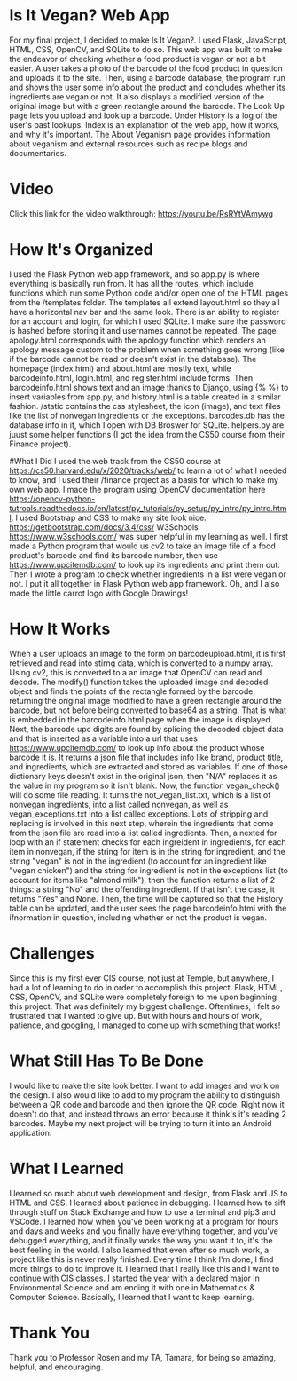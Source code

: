 # Is It Vegan? Web App
For my final project, I decided to make Is It Vegan?. I used Flask, JavaScript, HTML, CSS, OpenCV, and SQLite to do so.
This web app was built to make the endeavor of checking whether a food product is vegan or not a bit easier. 
A user takes a photo of the barcode of the food product in question and uploads it to the site. 
Then, using a barcode database, the program run and shows the user some info about the product and concludes whether its ingredients are vegan or not.
It also displays a modified version of the original image but with a green rectangle around the barcode.
The Look Up page lets you upload and look up a barcode. 
Under History is a log of the user's past lookups.
Index is an explanation of the web app, how it works, and why it's important.
The About Veganism page provides information about veganism and external resources such as recipe blogs and documentaries.

# Video
Click this link for the video walkthrough: https://youtu.be/RsRYtVAmywg 

# How It's Organized
I used the Flask Python web app framework, and so app.py is where everything is basically run from. 
It has all the routes, which include functions which run some Python code and/or open one of the HTML pages from the /templates folder.
The templates all extend layout.html so they all have a horizontal nav bar and the same look.
There is an ability to register for an account and login, for which I used SQLite. 
I make sure the password is hashed before storing it and usernames cannot be repeated.
The page apology.html corresponds with the apology function which renders an apology message custom to the problem when something goes wrong 
(like if the barcode cannot be read or doesn't exist in the database).
The homepage (index.html) and about.html are mostly text, while barcodeinfo.html, login.html, and register.html include forms. 
Then barcodeinfo.html shows text and an image thanks to Django, using {% %} to insert variables from app.py, and history.html is a table created in a similar fashion.
/static contains the css stylesheet, the icon (image), and text files like the list of nonvegan ingredients or the exceptions.
barcodes.db has the database info in it, which I open with DB Broswer for SQLite.
helpers.py are juust some helper functions (I got the idea from the CS50 course from their Finance project).

#What I Did
I used the web track from the CS50 course at https://cs50.harvard.edu/x/2020/tracks/web/ to learn a lot of what I needed to know, and I used their /finance project as a basis for which to make my own web app.
I made the program using OpenCV documentation here https://opencv-python-tutroals.readthedocs.io/en/latest/py_tutorials/py_setup/py_intro/py_intro.html.
I used Bootstrap and CSS to make my site look nice. https://getbootstrap.com/docs/3.4/css/
W3Schools https://www.w3schools.com/ was super helpful in my learning as well. 
I first made a Python program that would us cv2 to take an image file of a food product's barcode and find its barcode number, then use https://www.upcitemdb.com/ to look up its ingredients and print them out.
Then I wrote a program to check whether ingredients in a list were vegan or not. I put it all together in Flask Python web app framework.
Oh, and I also made the little carrot logo with Google Drawings!

# How It Works
When a user uploads an image to the form on barcodeupload.html, it is first retrieved and read into stirng data, 
which is converted to a numpy array.
Using cv2, this is converted to a an image that OpenCV can read and decode. 
The modify() function takes the uploaded image and decoded object and finds the points of the rectangle formed by the barcode, 
returning the original image modified to have a green rectangle around the barcode, but not before being converted to base64 as a string.
That is what is embedded in the barcodeinfo.html page when the image is displayed.
Next, the barcode upc digits are found by splicing the decoded object data and that is inserted as a variable into a url that
uses https://www.upcitemdb.com/ to look up info about the product whose barcode it is.
It returns a json file that includes info like brand, product title, and ingredients, which are extracted and stored as variables.
If one of those dictionary keys doesn't exist in the original json, then "N/A" replaces it as the value in my program so it isn't blank.
Now, the function vegan_check() will do some file reading. 
It turns the not_vegan_list.txt, which is a list of nonvegan ingredients, into a list called nonvegan, as well as vegan_exceptions.txt into a list called exceptions.
Lots of stripping and replacing is involved in this next step, wherein the ingredients that come from the json file
are read into a list called ingredients.
Then, a nexted for loop with an if statement checks for each ingreident in ingredients, for each item in nonvegan,
if the string for item is in the string for ingredient, and the string "vegan" is not in the ingredient (to account for an ingredient like "vegan chicken")
and the string for ingredient is not in the exceptions list (to account for items like "almond milk"),
then the function returns a list of 2 things: a string "No" and the offending ingredient.
If that isn't the case, it returns "Yes" and None.
Then, the time will be captured so that the History table can be updated,
and the user sees the page barcodeinfo.html with the ifnormation in question, including 
whether or not the product is vegan.

# Challenges
Since this is my first ever CIS course, not just at Temple, but anywhere, I had a lot of learning to do in order to accomplish this project.
Flask, HTML, CSS, OpenCV, and SQLite were completely foreign to me upon beginning this project.
That was definitely my biggest challenge. Oftentimes, I felt so frustrated that I wanted to give up. 
But with hours and hours of work, patience, and googling, I managed to come up with something that works!

# What Still Has To Be Done
I would like to make the site look better. I want to add images and work on the design.
I also would like to add to my program the ability to distinguish between a QR code and barcode and then ignore the QR code.
Right now it doesn't do that, and instead throws an error because it think's it's reading 2 barcodes.
Maybe my next project will be trying to turn it into an Android application.

# What I Learned
I learned so much about web development and design, from Flask and JS to HTML and CSS. 
I learned about patience in debugging. 
I learned how to sift through stuff on Stack Exchange and how to use a terminal and pip3 and VSCode.
I learned how when you've been working at a program for hours and days and weeks and you finally have everything together,
and you've debugged everything, and it finally works the way you want it to, it's the best feeling in the world.
I also learned that even after so much work, a project like this is never really finished. Every time I think I'm done, I find more things to do to improve it.
I learned that I really like this and I want to continue with CIS classes. 
I started the year with a declared major in Environmental Science and am ending it with one in Mathematics & Computer Science.
Basically, I learned that I want to keep learning.

# Thank You
Thank you to Professor Rosen and my TA, Tamara, for being so amazing, helpful, and encouraging.
